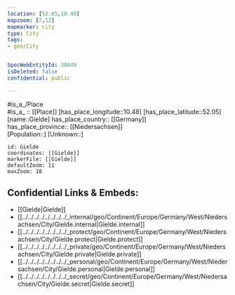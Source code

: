 ```yaml
---
location: [52.05,10.48] 
mapzoom: [7,12] 
mapmarker: city 
type: City
tags:
- geo/City


SpocWebEntityId: 30449
isDeleted: false
confidential: public

---
```

#is_a_/Place  
#is_a_ :: [[Place]] 
[has_place_longitude::10.48] 
[has_place_latitude::52.05] 
[name::Gielde] 
has_place_country:: [[Germany]]  
has_place_province:: [[Niedersachsen]]  
[Population::] 
[Unknown::] 


```leaflet
id: Gielde
coordinates: [[Gielde]] 
markerFile: [[Gielde]] 
defaultZoom: 11 
maxZoom: 18
```


## Confidential Links & Embeds: 
- [[Gielde|Gielde]]  
- [[../../../../../../../../_internal/geo/Continent/Europe/Germany/West/Niedersachsen/City/Gielde.internal|Gielde.internal]] 
- [[../../../../../../../../_protect/geo/Continent/Europe/Germany/West/Niedersachsen/City/Gielde.protect|Gielde.protect]] 
- [[../../../../../../../../_private/geo/Continent/Europe/Germany/West/Niedersachsen/City/Gielde.private|Gielde.private]] 
- [[../../../../../../../../_personal/geo/Continent/Europe/Germany/West/Niedersachsen/City/Gielde.personal|Gielde.personal]] 
- [[../../../../../../../../_secret/geo/Continent/Europe/Germany/West/Niedersachsen/City/Gielde.secret|Gielde.secret]] 
